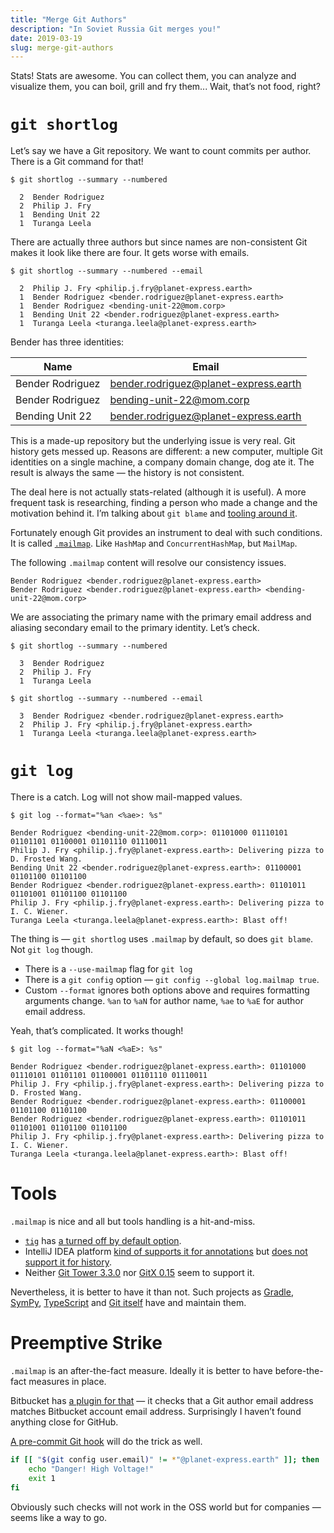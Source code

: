 ```yaml
---
title: "Merge Git Authors"
description: "In Soviet Russia Git merges you!"
date: 2019-03-19
slug: merge-git-authors
---
```


Stats! Stats are awesome. You can collect them, you can analyze and visualize them,
you can boil, grill and fry them... Wait, that’s not food, right?

# `git shortlog`

Let’s say we have a Git repository. We want to count commits per author.
There is a Git command for that!

```console
$ git shortlog --summary --numbered

  2  Bender Rodriguez
  2  Philip J. Fry
  1  Bending Unit 22
  1  Turanga Leela
```

There are actually three authors but since names are non-consistent
Git makes it look like there are four. It gets worse with emails.

```console
$ git shortlog --summary --numbered --email

  2  Philip J. Fry <philip.j.fry@planet-express.earth>
  1  Bender Rodriguez <bender.rodriguez@planet-express.earth>
  1  Bender Rodriguez <bending-unit-22@mom.corp>
  1  Bending Unit 22 <bender.rodriguez@planet-express.earth>
  1  Turanga Leela <turanga.leela@planet-express.earth>
```

Bender has three identities:

Name             | Email
-----------------|----------
Bender Rodriguez | bender.rodriguez@planet-express.earth
Bender Rodriguez | bending-unit-22@mom.corp
Bending Unit 22  | bender.rodriguez@planet-express.earth

This is a made-up repository but the underlying issue is very real.
Git history gets messed up. Reasons are different: a new computer,
multiple Git identities on a single machine, a company domain change, dog ate it.
The result is always the same — the history is not consistent.

The deal here is not actually stats-related (although it is useful).
A more frequent task is researching, finding a person who made a change and
the motivation behind it. I’m talking about `git blame` and
[tooling around it](https://www.jetbrains.com/help/idea/investigate-changes.html#annotate).

Fortunately enough Git provides an instrument to deal with such conditions.
It is called [`.mailmap`](https://github.com/git/git/blob/master/Documentation/mailmap.txt).
Like `HashMap` and `ConcurrentHashMap`, but `MailMap`.

The following `.mailmap` content will resolve our consistency issues.

```
Bender Rodriguez <bender.rodriguez@planet-express.earth>
Bender Rodriguez <bender.rodriguez@planet-express.earth> <bending-unit-22@mom.corp>
```

We are associating the primary name with the primary email address and
aliasing secondary email to the primary identity. Let’s check.

```console
$ git shortlog --summary --numbered

  3  Bender Rodriguez
  2  Philip J. Fry
  1  Turanga Leela

$ git shortlog --summary --numbered --email

  3  Bender Rodriguez <bender.rodriguez@planet-express.earth>
  2  Philip J. Fry <philip.j.fry@planet-express.earth>
  1  Turanga Leela <turanga.leela@planet-express.earth>
```

# `git log`

There is a catch. Log will not show mail-mapped values.

```console
$ git log --format="%an <%ae>: %s"

Bender Rodriguez <bending-unit-22@mom.corp>: 01101000 01110101 01101101 01100001 01101110 01110011
Philip J. Fry <philip.j.fry@planet-express.earth>: Delivering pizza to D. Frosted Wang.
Bending Unit 22 <bender.rodriguez@planet-express.earth>: 01100001 01101100 01101100
Bender Rodriguez <bender.rodriguez@planet-express.earth>: 01101011 01101001 01101100 01101100
Philip J. Fry <philip.j.fry@planet-express.earth>: Delivering pizza to I. C. Wiener.
Turanga Leela <turanga.leela@planet-express.earth>: Blast off!
```

The thing is — `git shortlog` uses `.mailmap` by default, so does `git blame`.
Not `git log` though.

* There is a `--use-mailmap` flag for `git log`
* There is a `git config` option — `git config --global log.mailmap true`.
* Custom `--format` ignores both options above and requires formatting arguments change.
  `%an` to `%aN` for author name, `%ae` to `%aE` for author email address.

Yeah, that’s complicated. It works though!

```console
$ git log --format="%aN <%aE>: %s"

Bender Rodriguez <bender.rodriguez@planet-express.earth>: 01101000 01110101 01101101 01100001 01101110 01110011
Philip J. Fry <philip.j.fry@planet-express.earth>: Delivering pizza to D. Frosted Wang.
Bender Rodriguez <bender.rodriguez@planet-express.earth>: 01100001 01101100 01101100
Bender Rodriguez <bender.rodriguez@planet-express.earth>: 01101011 01101001 01101100 01101100
Philip J. Fry <philip.j.fry@planet-express.earth>: Delivering pizza to I. C. Wiener.
Turanga Leela <turanga.leela@planet-express.earth>: Blast off!
```

# Tools

`.mailmap` is nice and all but tools handling is a hit-and-miss.

* [`tig`](https://jonas.github.io/tig/)
  has [a turned off by default option](https://github.com/jonas/tig/blob/93ea97087749d08fcb94f797d22948aaea16f50c/tigrc#L120).
* IntelliJ IDEA platform [kind of supports it for annotations](https://youtrack.jetbrains.com/issue/IDEA-121066)
  but [does not support it for history](https://youtrack.jetbrains.com/issue/IDEA-160677).
* Neither [Git Tower 3.3.0](https://www.git-tower.com/mac) nor
  [GitX 0.15](http://gitx.github.io/) seem to support it.

Nevertheless, it is better to have it than not. Such projects as
[Gradle](https://github.com/gradle/gradle/blob/master/.mailmap),
[SymPy](https://github.com/sympy/sympy/blob/master/.mailmap),
[TypeScript](https://github.com/Microsoft/TypeScript/blob/master/.mailmap)
and [Git itself](https://github.com/git/git/blob/master/.mailmap) have and maintain them.

# Preemptive Strike

`.mailmap` is an after-the-fact measure. Ideally it is better to have before-the-fact measures in place.

Bitbucket has [a plugin for that](https://marketplace.atlassian.com/apps/1211854/yet-another-commit-checker) —
it checks that a Git author email address matches Bitbucket account email address.
Surprisingly I haven’t found anything close for GitHub.

[A pre-commit Git hook](https://git-scm.com/book/en/v2/Customizing-Git-Git-Hooks) will do the trick as well.

```bash
if [[ "$(git config user.email)" != *"@planet-express.earth" ]]; then
    echo "Danger! High Voltage!"
    exit 1
fi
```

Obviously such checks will not work in the OSS world but
for companies — seems like a way to go.
